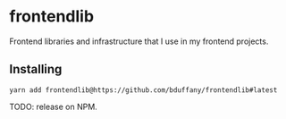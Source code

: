 # frontendlib

Frontend libraries and infrastructure that I use in my frontend projects.

## Installing

`yarn add frontendlib@https://github.com/bduffany/frontendlib#latest`

TODO: release on NPM.
